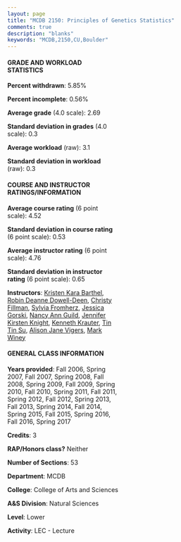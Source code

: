 ```yaml
---
layout: page
title: "MCDB 2150: Principles of Genetics Statistics"
comments: true
description: "blanks"
keywords: "MCDB,2150,CU,Boulder"
---
```

<head>
<script src="https://ajax.googleapis.com/ajax/libs/jquery/2.1.3/jquery.min.js"></script>
<script src="https://dl.dropboxusercontent.com/s/pc42nxpaw1ea4o9/highcharts.js?dl=0"></script>
<!-- <script src="../assets/js/highcharts.js"></script> -->
<style type="text/css">@font-face {
	font-family: "Bebas Neue";
	src: url(https://www.filehosting.org/file/details/544349/BebasNeue Regular.otf) format("opentype");
	}
	h1.Bebas { 
		font-family: "Bebas Neue", Verdana, Tahoma;
	}
</style>
</head>
<body>
	<div id="container" style="float: right; width: 45%; height: 88%; margin-left: 2.5%; margin-right: 2.5%;"></div>
	<script language="JavaScript">
		$(document).ready(function() {
		var chart = {type: 'column'};
		var title = {text: 'Grade Distribution'};
		var xAxis = {categories: ['A','B','C','D','F'],crosshair: true};
		var yAxis = {min: 0,title: {text: 'Percentage'}};
		var tooltip = {headerFormat: '<center><b><span style="font-size:20px">{point.key}</span></b></center>',
		               pointFormat: '<td style="padding:0"><b>{point.y:.1f}%</b></td>',
		               footerFormat: '</table>',shared: true,useHTML: true};
		var plotOptions = {column: {pointPadding: 0.0,borderWidth: 0}};  
		var credits = {enabled: false};var series= [{name: 'Percent',data: [26.45,34.17,26.71,9.53,3.13,]}];
		var json = {};
		json.chart = chart;
		json.title = title;
		json.tooltip = tooltip;
		json.xAxis = xAxis;
		json.yAxis = yAxis;  
		json.series = series;
		json.plotOptions = plotOptions;  
		json.credits = credits;
		$('#container').highcharts(json);
	});
	</script>
</body>
			   
#### GRADE AND WORKLOAD STATISTICS

**Percent withdrawn**: 5.85%

**Percent incomplete**: 0.56%

**Average grade** (4.0 scale): 2.69

**Standard deviation in grades** (4.0 scale): 0.3

**Average workload** (raw): 3.1

**Standard deviation in workload** (raw): 0.3

#### COURSE AND INSTRUCTOR RATINGS/INFORMATION

**Average course rating** (6 point scale): 4.52

**Standard deviation in course rating** (6 point scale): 0.53

**Average instructor rating** (6 point scale): 4.76

**Standard deviation in instructor rating** (6 point scale): 0.65

**Instructors**: <a href='../../instructors/Kristen_Kara_Barthel'>Kristen Kara Barthel</a>, <a href='../../instructors/Robin_Deanne_Dowell-Deen'>Robin Deanne Dowell-Deen</a>, <a href='../../instructors/Christy_Fillman'>Christy Fillman</a>, <a href='../../instructors/Sylvia_Fromherz'>Sylvia Fromherz</a>, <a href='../../instructors/Jessica_Gorski'>Jessica Gorski</a>, <a href='../../instructors/Nancy_Ann_Guild'>Nancy Ann Guild</a>, <a href='../../instructors/Jennifer_Kirsten_Knight'>Jennifer Kirsten Knight</a>, <a href='../../instructors/Kenneth_Krauter'>Kenneth Krauter</a>, <a href='../../instructors/Tin_Tin_Su'>Tin Tin Su</a>, <a href='../../instructors/Alison_Jane_Vigers'>Alison Jane Vigers</a>, <a href='../../instructors/Mark_Winey'>Mark Winey</a>

#### GENERAL CLASS INFORMATION

**Years provided**: Fall 2006, Spring 2007, Fall 2007, Spring 2008, Fall 2008, Spring 2009, Fall 2009, Spring 2010, Fall 2010, Spring 2011, Fall 2011, Spring 2012, Fall 2012, Spring 2013, Fall 2013, Spring 2014, Fall 2014, Spring 2015, Fall 2015, Spring 2016, Fall 2016, Spring 2017

**Credits**: 3

**RAP/Honors class?** Neither

**Number of Sections**: 53

**Department**: MCDB

**College**: College of Arts and Sciences

**A&S Division**: Natural Sciences

**Level**: Lower

**Activity**: LEC - Lecture
